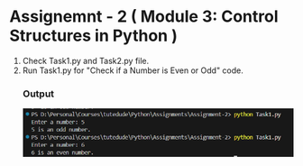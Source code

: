 # Assignemnt - 2 ( Module 3: Control Structures in Python )

1. Check Task1.py and Task2.py file.
2. Run Task1.py for "Check if a Number is Even or Odd" code.
    ### Output
    ![alt text](image.png)

    